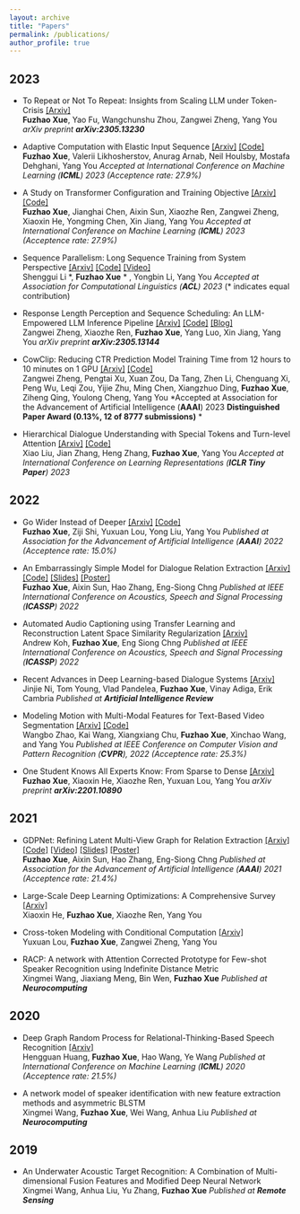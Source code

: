 ```yaml
---
layout: archive
title: "Papers"
permalink: /publications/
author_profile: true
---
```



## 2023

* To Repeat or Not To Repeat: Insights from Scaling LLM under Token-Crisis [[Arxiv]](https://arxiv.org/abs/2305.13230) \
  **Fuzhao Xue**, Yao Fu, Wangchunshu Zhou, Zangwei Zheng, Yang You
  *arXiv preprint **arXiv:2305.13230***
  
* Adaptive Computation with Elastic Input Sequence [[Arxiv]](https://arxiv.org/abs/2301.13195) [[Code]](https://github.com/google-research/scenic/tree/main/scenic/projects/adatape) \
  **Fuzhao Xue**, Valerii Likhosherstov, Anurag Arnab, Neil Houlsby, Mostafa Dehghani, Yang You
  *Accepted at International Conference on Machine Learning (**ICML**) 2023 (Acceptence rate: 27.9%)*
  
* A Study on Transformer Configuration and Training Objective [[Arxiv]](https://arxiv.org/abs/2205.10505) [[Code]](https://xuefuzhao.notion.site/What-is-the-relationship-between-training-objective-and-transformer-scaling-21bed80094734a0f970ec78df0e520e6) \
  **Fuzhao Xue**, Jianghai Chen, Aixin Sun, Xiaozhe Ren, Zangwei Zheng, Xiaoxin He, Yongming Chen, Xin Jiang, Yang You
  *Accepted at International Conference on Machine Learning (**ICML**) 2023 (Acceptence rate: 27.9%)*

* Sequence Parallelism: Long Sequence Training from System Perspective [[Arxiv]](https://arxiv.org/abs/2105.13120) [[Code]](https://github.com/google-research/scenic/tree/main/scenic/projects/adatape) [[Video]](https://www.youtube.com/watch?v=HLLVKb7Cszs)  \
  Shenggui Li \*, **Fuzhao Xue** * , Yongbin Li, Yang You
  *Accepted at Association for Computational Linguistics (**ACL**) 2023*  (\* indicates equal contribution)

* Response Length Perception and Sequence Scheduling: An LLM-Empowered LLM Inference Pipeline [[Arxiv]](https://arxiv.org/abs/2305.13144) [[Code]](https://github.com/zhengzangw/Sequence-Scheduling) [[Blog]](https://zhengzangw.github.io/blogs/seqsch/) \
  Zangwei Zheng, Xiaozhe Ren, **Fuzhao Xue**, Yang Luo, Xin Jiang, Yang You
  *arXiv preprint **arXiv:2305.13144***

* CowClip: Reducing CTR Prediction Model Training Time from 12 hours to 10 minutes on 1 GPU [[Arxiv]](https://arxiv.org/abs/2204.06240) [[Code]](https://github.com/bytedance/LargeBatchCTR)  \
  Zangwei Zheng, Pengtai Xu, Xuan Zou, Da Tang, Zhen Li, Chenguang Xi, Peng Wu, Leqi Zou, Yijie Zhu, Ming Chen, Xiangzhuo Ding, **Fuzhao Xue**, Ziheng Qing, Youlong Cheng, Yang You
  *Accepted at Association for the Advancement of Artificial Intelligence (**AAAI**) 2023 **Distinguished Paper Award (0.13%, 12 of 8777 submissions)**  *
 
* Hierarchical Dialogue Understanding with Special Tokens and Turn-level Attention [[Arxiv]](https://arxiv.org/abs/2305.00262) [[Code]](https://github.com/ShawX825/HiDialog)  \
  Xiao Liu, Jian Zhang, Heng Zhang, **Fuzhao Xue**, Yang You
  *Accepted at International Conference on Learning Representations (**ICLR Tiny Paper**) 2023*


## 2022

* Go Wider Instead of Deeper [[Arxiv]](https://arxiv.org/abs/2107.11817) [[Code]](https://github.com/XueFuzhao/WideNet_Code)  \
  **Fuzhao Xue**, Ziji Shi, Yuxuan Lou, Yong Liu, Yang You
  *Published at Association for the Advancement of Artificial Intelligence (**AAAI**) 2022 (Acceptence rate: 15.0%)*
 
* An Embarrassingly Simple Model for Dialogue Relation Extraction [[Arxiv]](http://arxiv.org/abs/2012.13873) [[Code]](https://github.com/XueFuzhao/SimpleRE.git) [[Slides]](https://26hzhang.github.io/files/SimpleRE-slides.pdf) [[Poster]](https://26hzhang.github.io/files/SimpleRE-poster.pdf) \
  **Fuzhao Xue**, Aixin Sun, Hao Zhang, Eng-Siong Chng
  *Published at IEEE International Conference on Acoustics, Speech and Signal Processing (**ICASSP**) 2022*

* Automated Audio Captioning using Transfer Learning and Reconstruction Latent Space Similarity Regularization [[Arxiv]](https://arxiv.org/abs/2108.04692)  \
  Andrew Koh, **Fuzhao Xue**, Eng Siong Chng
  *Published at IEEE International Conference on Acoustics, Speech and Signal Processing (**ICASSP**) 2022*
  
* Recent Advances in Deep Learning-based Dialogue Systems [[Arxiv]](https://arxiv.org/abs/2105.04387)  \
  Jinjie Ni, Tom Young, Vlad Pandelea, **Fuzhao Xue**, Vinay Adiga, Erik Cambria
  *Published at **Artificial Intelligence Review***

* Modeling Motion with Multi-Modal Features for Text-Based Video Segmentation [[Arxiv]](https://arxiv.org/pdf/2204.02547) [[Code]](https://github.com/kaiwang960112/2022CVPR-MMMMTBVS) \
  Wangbo Zhao, Kai Wang, Xiangxiang Chu, **Fuzhao Xue**, Xinchao Wang, and Yang You
  *Published at IEEE Conference on Computer Vision and Pattern Recognition (**CVPR**), 2022 (Acceptence rate: 25.3%)*

* One Student Knows All Experts Know: From Sparse to Dense [[Arxiv]](https://arxiv.org/abs/2201.10890)  \
  **Fuzhao Xue**, Xiaoxin He, Xiaozhe Ren, Yuxuan Lou, Yang You
  *arXiv preprint **arXiv:2201.10890***

## 2021

* GDPNet: Refining Latent Multi-View Graph for Relation Extraction [[Arxiv]](https://arxiv.org/abs/2012.06780) [[Code]](https://github.com/XueFuzhao/GDPNet) [[Video]](https://slideslive.com/38948289/gdpnet-refining-latent-multiview-graph-for-relation-extraction) [[Slides]](https://26hzhang.github.io/files/GDPNet-slides.pdf) [[Poster]](https://26hzhang.github.io/files/GDPNet-poster.pdf) \
  **Fuzhao Xue**, Aixin Sun, Hao Zhang, Eng-Siong Chng
  *Published at Association for the Advancement of Artificial Intelligence (**AAAI**) 2021 (Acceptence rate: 21.4%)*
  
* Large-Scale Deep Learning Optimizations: A Comprehensive Survey [[Arxiv]](https://arxiv.org/abs/2111.00856)  \
  Xiaoxin He, **Fuzhao Xue**, Xiaozhe Ren, Yang You
  
* Cross-token Modeling with Conditional Computation [[Arxiv]](https://arxiv.org/abs/2109.02008)  \
  Yuxuan Lou, **Fuzhao Xue**, Zangwei Zheng, Yang You
  
* RACP: A network with Attention Corrected Prototype for Few-shot Speaker Recognition using Indefinite Distance Metric  \
  Xingmei Wang, Jiaxiang Meng, Bin Wen, **Fuzhao Xue**
  *Published at **Neurocomputing***


## 2020
* Deep Graph Random Process for Relational-Thinking-Based Speech Recognition [[Arxiv]](https://arxiv.org/abs/2007.02126)   \
  Hengguan Huang, **Fuzhao Xue**, Hao Wang, Ye Wang
  *Published at International Conference on Machine Learning (**ICML**) 2020 (Acceptence rate: 21.5%)*

* A network model of speaker identification with new feature extraction methods and asymmetric BLSTM  
  Xingmei Wang, **Fuzhao Xue**, Wei Wang, Anhua Liu
  *Published at **Neurocomputing***


## 2019
* An Underwater Acoustic Target Recognition: A Combination of Multi-dimensional Fusion Features and Modified Deep Neural Network  
  Xingmei Wang, Anhua Liu, Yu Zhang, **Fuzhao Xue**
  *Published at **Remote Sensing***
